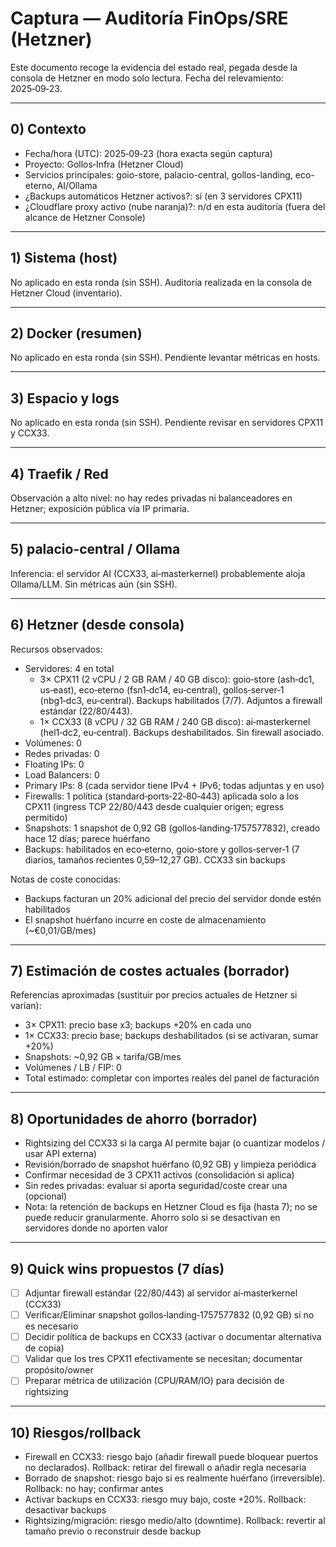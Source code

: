 # Captura — Auditoría FinOps/SRE (Hetzner)

Este documento recoge la evidencia del estado real, pegada desde la consola de Hetzner en modo solo lectura. Fecha del relevamiento: 2025‑09‑23.

---

## 0) Contexto
- Fecha/hora (UTC): 2025‑09‑23 (hora exacta según captura)
- Proyecto: Gollos‑Infra (Hetzner Cloud)
- Servicios principales: goio-store, palacio-central, gollos-landing, eco-eterno, AI/Ollama
- ¿Backups automáticos Hetzner activos?: sí (en 3 servidores CPX11)
- ¿Cloudflare proxy activo (nube naranja)?: n/d en esta auditoría (fuera del alcance de Hetzner Console)

---

## 1) Sistema (host)
No aplicado en esta ronda (sin SSH). Auditoría realizada en la consola de Hetzner Cloud (inventario).

---

## 2) Docker (resumen)
No aplicado en esta ronda (sin SSH). Pendiente levantar métricas en hosts.

---

## 3) Espacio y logs
No aplicado en esta ronda (sin SSH). Pendiente revisar en servidores CPX11 y CCX33.

---

## 4) Traefik / Red
Observación a alto nivel: no hay redes privadas ni balanceadores en Hetzner; exposición pública vía IP primaria.

---

## 5) palacio-central / Ollama
Inferencia: el servidor AI (CCX33, ai‑masterkernel) probablemente aloja Ollama/LLM. Sin métricas aún (sin SSH).

---

## 6) Hetzner (desde consola)
Recursos observados:
- Servidores: 4 en total
	- 3× CPX11 (2 vCPU / 2 GB RAM / 40 GB disco): goio‑store (ash‑dc1, us‑east), eco‑eterno (fsn1‑dc14, eu‑central), gollos‑server‑1 (nbg1‑dc3, eu‑central). Backups habilitados (7/7). Adjuntos a firewall estándar (22/80/443).
	- 1× CCX33 (8 vCPU / 32 GB RAM / 240 GB disco): ai‑masterkernel (hel1‑dc2, eu‑central). Backups deshabilitados. Sin firewall asociado.
- Volúmenes: 0
- Redes privadas: 0
- Floating IPs: 0
- Load Balancers: 0
- Primary IPs: 8 (cada servidor tiene IPv4 + IPv6; todas adjuntas y en uso)
- Firewalls: 1 política (standard‑ports‑22‑80‑443) aplicada solo a los CPX11 (ingress TCP 22/80/443 desde cualquier origen; egress permitido)
- Snapshots: 1 snapshot de 0,92 GB (gollos‑landing‑1757577832), creado hace 12 días; parece huérfano
- Backups: habilitados en eco‑eterno, goio‑store y gollos‑server‑1 (7 diarios, tamaños recientes 0,59–12,27 GB). CCX33 sin backups

Notas de coste conocidas:
- Backups facturan un 20% adicional del precio del servidor donde estén habilitados
- El snapshot huérfano incurre en coste de almacenamiento (~€0,01/GB/mes)

---

## 7) Estimación de costes actuales (borrador)
Referencias aproximadas (sustituir por precios actuales de Hetzner si varían):
- 3× CPX11: precio base x3; backups +20% en cada uno
- 1× CCX33: precio base; backups deshabilitados (si se activaran, sumar +20%)
- Snapshots: ~0,92 GB × tarifa/GB/mes
- Volúmenes / LB / FIP: 0
- Total estimado: completar con importes reales del panel de facturación

---

## 8) Oportunidades de ahorro (borrador)
- Rightsizing del CCX33 si la carga AI permite bajar (o cuantizar modelos / usar API externa)
- Revisión/borrado de snapshot huérfano (0,92 GB) y limpieza periódica
- Confirmar necesidad de 3 CPX11 activos (consolidación si aplica)
- Sin redes privadas: evaluar si aporta seguridad/coste crear una (opcional)
- Nota: la retención de backups en Hetzner Cloud es fija (hasta 7); no se puede reducir granularmente. Ahorro solo si se desactivan en servidores donde no aporten valor

---

## 9) Quick wins propuestos (7 días)
- [ ] Adjuntar firewall estándar (22/80/443) al servidor ai‑masterkernel (CCX33)
- [ ] Verificar/Eliminar snapshot gollos‑landing‑1757577832 (0,92 GB) si no es necesario
- [ ] Decidir política de backups en CCX33 (activar o documentar alternativa de copia)
- [ ] Validar que los tres CPX11 efectivamente se necesitan; documentar propósito/owner
- [ ] Preparar métrica de utilización (CPU/RAM/IO) para decisión de rightsizing

---

## 10) Riesgos/rollback
- Firewall en CCX33: riesgo bajo (añadir firewall puede bloquear puertos no declarados). Rollback: retirar del firewall o añadir regla necesaria
- Borrado de snapshot: riesgo bajo si es realmente huérfano (irreversible). Rollback: no hay; confirmar antes
- Activar backups en CCX33: riesgo muy bajo, coste +20%. Rollback: desactivar backups
- Rightsizing/migración: riesgo medio/alto (downtime). Rollback: revertir al tamaño previo o reconstruir desde backup
